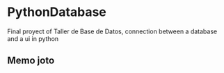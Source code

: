 # PythonDatabase
Final proyect of Taller de Base de Datos, connection between a database and a ui in python
## Memo joto
